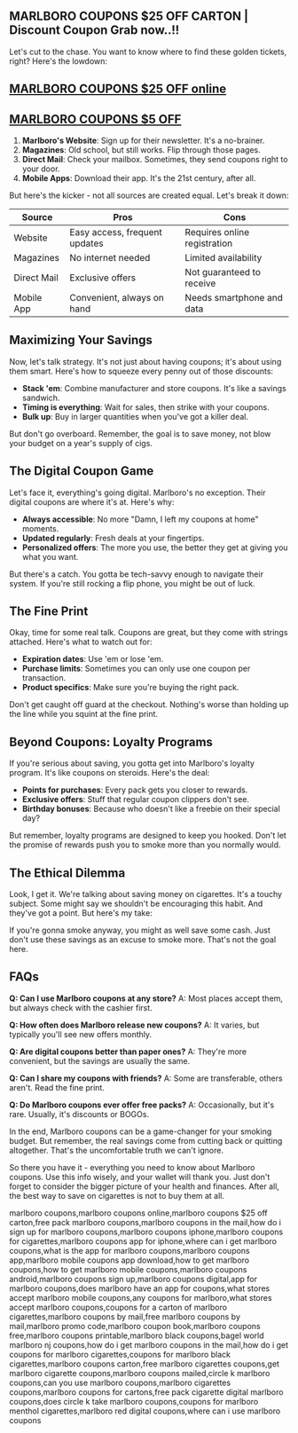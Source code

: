 ## MARLBORO COUPONS $25 OFF CARTON | Discount Coupon Grab now..!! 

Let's cut to the chase. You want to know where to find these golden tickets, right? Here's the lowdown:

## [MARLBORO COUPONS $25 OFF online](https://dynews.net/save-with-marlboro-coupons/)
## [MARLBORO COUPONS $5 OFF ](https://dynews.net/save-with-marlboro-coupons/)

1. **Marlboro's Website**: Sign up for their newsletter. It's a no-brainer.
2. **Magazines**: Old school, but still works. Flip through those pages.
3. **Direct Mail**: Check your mailbox. Sometimes, they send coupons right to your door.
4. **Mobile Apps**: Download their app. It's the 21st century, after all.

But here's the kicker - not all sources are created equal. Let's break it down:

| Source | Pros | Cons |
|--------|------|------|
| Website | Easy access, frequent updates | Requires online registration |
| Magazines | No internet needed | Limited availability |
| Direct Mail | Exclusive offers | Not guaranteed to receive |
| Mobile App | Convenient, always on hand | Needs smartphone and data |

## Maximizing Your Savings

Now, let's talk strategy. It's not just about having coupons; it's about using them smart. Here's how to squeeze every penny out of those discounts:

- **Stack 'em**: Combine manufacturer and store coupons. It's like a savings sandwich.
- **Timing is everything**: Wait for sales, then strike with your coupons.
- **Bulk up**: Buy in larger quantities when you've got a killer deal.

But don't go overboard. Remember, the goal is to save money, not blow your budget on a year's supply of cigs.

## The Digital Coupon Game

Let's face it, everything's going digital. Marlboro's no exception. Their digital coupons are where it's at. Here's why:

- **Always accessible**: No more "Damn, I left my coupons at home" moments.
- **Updated regularly**: Fresh deals at your fingertips.
- **Personalized offers**: The more you use, the better they get at giving you what you want.

But there's a catch. You gotta be tech-savvy enough to navigate their system. If you're still rocking a flip phone, you might be out of luck.

## The Fine Print

Okay, time for some real talk. Coupons are great, but they come with strings attached. Here's what to watch out for:

- **Expiration dates**: Use 'em or lose 'em.
- **Purchase limits**: Sometimes you can only use one coupon per transaction.
- **Product specifics**: Make sure you're buying the right pack.

Don't get caught off guard at the checkout. Nothing's worse than holding up the line while you squint at the fine print.

## Beyond Coupons: Loyalty Programs

If you're serious about saving, you gotta get into Marlboro's loyalty program. It's like coupons on steroids. Here's the deal:

- **Points for purchases**: Every pack gets you closer to rewards.
- **Exclusive offers**: Stuff that regular coupon clippers don't see.
- **Birthday bonuses**: Because who doesn't like a freebie on their special day?

But remember, loyalty programs are designed to keep you hooked. Don't let the promise of rewards push you to smoke more than you normally would.

## The Ethical Dilemma

Look, I get it. We're talking about saving money on cigarettes. It's a touchy subject. Some might say we shouldn't be encouraging this habit. And they've got a point. But here's my take:

If you're gonna smoke anyway, you might as well save some cash. Just don't use these savings as an excuse to smoke more. That's not the goal here.

## FAQs

**Q: Can I use Marlboro coupons at any store?**
A: Most places accept them, but always check with the cashier first.

**Q: How often does Marlboro release new coupons?**
A: It varies, but typically you'll see new offers monthly.

**Q: Are digital coupons better than paper ones?**
A: They're more convenient, but the savings are usually the same.

**Q: Can I share my coupons with friends?**
A: Some are transferable, others aren't. Read the fine print.

**Q: Do Marlboro coupons ever offer free packs?**
A: Occasionally, but it's rare. Usually, it's discounts or BOGOs.

In the end, Marlboro coupons can be a game-changer for your smoking budget. But remember, the real savings come from cutting back or quitting altogether. That's the uncomfortable truth we can't ignore.

So there you have it - everything you need to know about Marlboro coupons. Use this info wisely, and your wallet will thank you. Just don't forget to consider the bigger picture of your health and finances. After all, the best way to save on cigarettes is not to buy them at all.

marlboro coupons,marlboro coupons online,marlboro coupons $25 off carton,free pack marlboro coupons,marlboro coupons in the mail,how do i sign up for marlboro coupons,marlboro coupons iphone,marlboro coupons for cigarettes,marlboro coupons app for iphone,where can i get marlboro coupons,what is the app for marlboro coupons,marlboro coupons app,marlboro mobile coupons app download,how to get marlboro coupons,how to get marlboro mobile coupons,marlboro coupons android,marlboro coupons sign up,marlboro coupons digital,app for marlboro coupons,does marlboro have an app for coupons,what stores accept marlboro mobile coupons,any coupons for marlboro,what stores accept marlboro coupons,coupons for a carton of marlboro cigarettes,marlboro coupons by mail,free marlboro coupons by mail,marlboro promo code,marlboro coupon book,marlboro coupons free,marlboro coupons printable,marlboro black coupons,bagel world marlboro nj coupons,how do i get marlboro coupons in the mail,how do i get coupons for marlboro cigarettes,coupons for marlboro black cigarettes,marlboro coupons carton,free marlboro cigarettes coupons,get marlboro cigarette coupons,marlboro coupons mailed,circle k marlboro coupons,can you use marlboro coupons,marlboro cigarettes coupons,marlboro coupons for cartons,free pack cigarette digital marlboro coupons,does circle k take marlboro coupons,coupons for marlboro menthol cigarettes,marlboro red digital coupons,where can i use marlboro coupons
